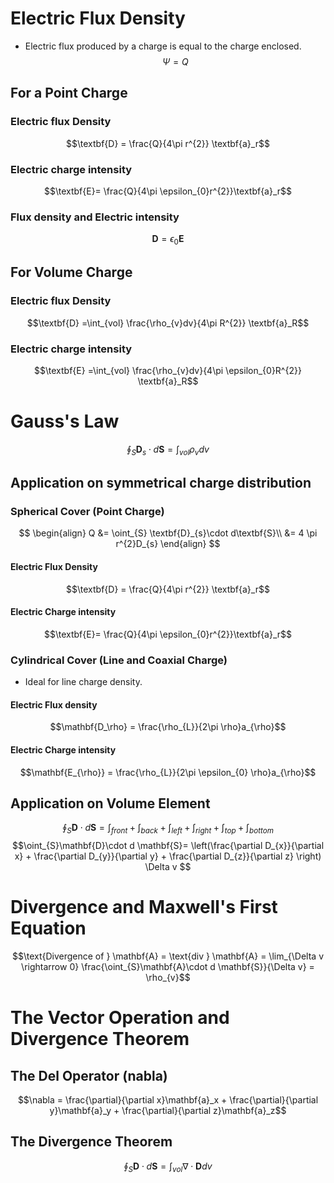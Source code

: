 # Electric Flux Density
-  Electric flux produced by a charge is equal to the charge enclosed.
$$\Psi = Q$$
## For a Point Charge 
### Electric flux Density
$$\textbf{D} = \frac{Q}{4\pi r^{2}} \textbf{a}_r$$
### Electric charge intensity
$$\textbf{E}= \frac{Q}{4\pi \epsilon_{0}r^{2}}\textbf{a}_r$$
### Flux density and Electric intensity
$$\textbf{D} = \epsilon_0 \textbf{E}$$
## For Volume Charge
### Electric flux Density
$$\textbf{D} =\int_{vol} \frac{\rho_{v}dv}{4\pi R^{2}} \textbf{a}_R$$
### Electric charge intensity
$$\textbf{E} =\int_{vol} \frac{\rho_{v}dv}{4\pi \epsilon_{0}R^{2}} \textbf{a}_R$$

# Gauss's Law
$$\oint_{S}\textbf{D}_{s}\cdot d\textbf{S} = \int_{vol}\rho_{v}dv$$
## Application on symmetrical charge distribution

### Spherical Cover (Point Charge)
$$
\begin{align}
Q &= \oint_{S} \textbf{D}_{s}\cdot d\textbf{S}\\
&= 4 \pi r^{2}D_{s}
\end{align}
$$
#### Electric Flux Density
$$\textbf{D} = \frac{Q}{4\pi r^{2}} \textbf{a}_r$$
#### Electric Charge intensity
$$\textbf{E}= \frac{Q}{4\pi \epsilon_{0}r^{2}}\textbf{a}_r$$
### Cylindrical Cover (Line and Coaxial Charge)
- Ideal for line charge density.
#### Electric Flux density
$$\mathbf{D_\rho} = \frac{\rho_{L}}{2\pi  \rho}a_{\rho}$$
#### Electric Charge intensity
$$\mathbf{E_{\rho}} = \frac{\rho_{L}}{2\pi \epsilon_{0} \rho}a_{\rho}$$
## Application on Volume Element
$$\oint_{S}\mathbf{D}\cdot d \mathbf{S}= \int_{front} +  \int_{back} + \int_{left} + \int_{right} + \int_{top} + \int_{bottom} $$
$$\oint_{S}\mathbf{D}\cdot d \mathbf{S}= \left(\frac{\partial D_{x}}{\partial x} + \frac{\partial D_{y}}{\partial y} + \frac{\partial D_{z}}{\partial z} \right) \Delta v $$
# Divergence and Maxwell's First Equation
$$\text{Divergence of } \mathbf{A} = \text{div } \mathbf{A} = \lim_{\Delta v \rightarrow 0} \frac{\oint_{S}\mathbf{A}\cdot d \mathbf{S}}{\Delta v} = \rho_{v}$$
# The Vector Operation and Divergence Theorem
## The Del Operator (nabla)
$$\nabla = \frac{\partial}{\partial x}\mathbf{a}_x + \frac{\partial}{\partial y}\mathbf{a}_y + \frac{\partial}{\partial z}\mathbf{a}_z$$
## The Divergence Theorem
$$\oint_{S}\mathbf{D} \cdot d \mathbf{S} = \int_{vol} \nabla \cdot \mathbf{D} dv$$